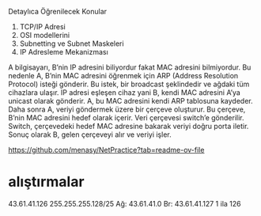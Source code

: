 Detaylıca Öğrenilecek Konular
1. TCP/IP Adresi
2. OSI modellerini 
3. Subnetting ve Subnet Maskeleri
4. IP Adresleme Mekanizması


A bilgisayarı, B’nin IP adresini biliyordur fakat MAC adresini bilmiyordur. Bu nedenle A, B’nin MAC adresini öğrenmek için ARP (Address Resolution Protocol) isteği gönderir. Bu istek, bir broadcast şeklindedir ve ağdaki tüm cihazlara ulaşır. IP adresi eşleşen cihaz yani B, kendi MAC adresini A’ya unicast olarak gönderir. A, bu MAC adresini kendi ARP tablosuna kaydeder.
Daha sonra A, veriyi göndermek üzere bir çerçeve oluşturur. Bu çerçeve, B’nin MAC adresini hedef olarak içerir. Veri çerçevesi switch’e gönderilir. Switch, çerçevedeki hedef MAC adresine bakarak veriyi doğru porta iletir. Sonuç olarak B, gelen çerçeveyi alır ve veriyi işler.


https://github.com/menasy/NetPractice?tab=readme-ov-file






# alıştırmalar

43.61.41.126
255.255.255.128/25
Ağ: 43.61.41.0
Br: 43.61.41.127
1 ila 126